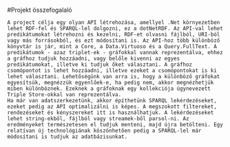 #Projekt összefogalaló

	A project célja egy olyan API létrehozása, amellyel .Net környezetben lehet RDF-fel és SPARQL-lel dolgozni, ez a dotNetRDF. Az API-val lehet predikátumokat létrehozni és kezelni, RDF-et olvasni fájlból, URI-ból vagy más forrásokból, és ezt módosítani is. Az API-hoz több különböző könyvtár is jár, mint a Core, a Data.Virtuoso és a Query.FullText. A predikátumok - azaz triplet-ek - gráfokkal vannak reprezentálva, ehhez a gráfhoz tudjuk hozzáadni, vagy belőle kivenni az egyes predikátumokat, illetve ki tudjuk őket választani. A gráfhoz csomópontot is lehet hozzáadni, illetve ezeket a csomópontokat is ki lehet választani. Lehetőségünk van arra is, hogy a különböző gráfokat egyesítsük, megnézzük egyenlőek-e, ha pedig nem, akkor megnézhetjük miben különböznek. Ezeknek a gráfoknak egy kollekciója úgynevezett Triple Store-okkal van reprezentálva.
	Ha már van adatszerkezetünk, akkor építhetünk SPARQL lekérdezéseket, ezeket pedig az API optimalizálni is képes. A megszokott filtereket, rendezéseket és kényszereket itt is használhatjuk. A lekérdezéseket lehet string-ekből, fájlból vagy streamek-ből parsol-ni. Az eredményeket természetesen el tudjuk menteni, majd újra betölteni. Egy relatívan új technológiának köszönhetően pedig a SPARQL-lel már módosítani is tudjuk az adatbázisunkat.
